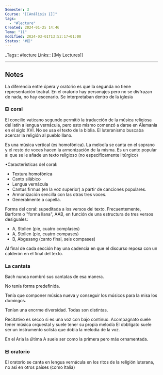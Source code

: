 ```yaml
---
Semester: 3
Course: "[[Análisis I]]"
tags:
  - "#lecture"
Created: 2024-01-25 14:46
Tema: "11"
modified: 2024-03-01T13:52:17+01:00
Status: "#🟨"
---
```


\_Tags::  #lecture 
Links:: [[My Lectures]]
___

## Notes

La diferencia entre ópera y oratorio es que la segunda no tiene representación teatral. En el oratorio hay personajes pero no se disfrazan de nada, no hay escenario. Se interpretaban dentro de la iglesia

### El coral

El concilio vaticano segundo permitió la traducción de la música religiosa del latín a lengua vernácula, pero esto mismo comenzó a darse en Alemania en el siglo XVI.  No se usa el texto de la biblia. El luteranismo buscaba acercar la religión al pueblo llano.

Es una música vertical (es homofónica). La melodía se canta en el soprano y el resto de voces hacen la armonización de la misma. Es un canto popular al que se le añade un texto religioso (no específicamente litúrgico)

•Características del coral:
- Textura homofónica
- Canto silábico
- Lengua vernácula
- Cantus firmus (en la voz superior) a partir de
canciones populares.
- Armonización sencilla con las otras tres voces.
- Generalmente a capella.
 
 Forma del coral: supeditada a los versos del texto.
 Frecuentemente, Barform o "forma llana", AAB, en función
de una estructura de tres versos desiguales:

- A, Stollen (pie, cuatro complases)
- A, Stollen (pie, cuatro compases)
- B, Abgesang (canto final, seis compases)

Al final de cada sección hay una cadencia en que el
discurso reposa con un calderón en el final del texto.


### La cantata

Bach nunca nombró sus cantatas de esa manera.

No tenía forma predefinida.

Tenía que componer música nueva y conseguir los músicos para la misa los domingos.

Tenían una enorme diversidad. Todas son distintas.

Recitativo es secco si es una voz con bajo continuo.
Acompagnato suele tener música orquestal y suele tener su propia melodía
El obbligato suele ser un instrumento solista que dobla la melodía de la voz.

En el Aria la última A suele ser como la primera pero más ornamentada.


### El oratorio

El oratorio se canta en lengua vernácula en los ritos de la religión luterana, no así en otros países (como Italia)